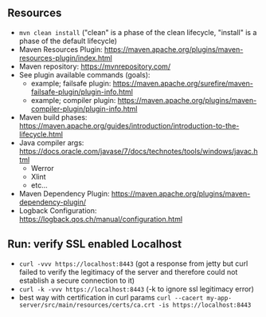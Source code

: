 ##  Resources
- `mvn clean install` ("clean" is a phase of the clean lifecycle, "install" is a phase of the default lifecycle)
- Maven Resources Plugin: https://maven.apache.org/plugins/maven-resources-plugin/index.html
- Maven repository: https://mvnrepository.com/ 
- See plugin available commands (goals):
  - example; failsafe plugin: https://maven.apache.org/surefire/maven-failsafe-plugin/plugin-info.html
  - example; compiler plugin: https://maven.apache.org/plugins/maven-compiler-plugin/plugin-info.html
- Maven build phases: https://maven.apache.org/guides/introduction/introduction-to-the-lifecycle.html
- Java compiler args: https://docs.oracle.com/javase/7/docs/technotes/tools/windows/javac.html
  - Werror
  - Xlint
  - etc...
- Maven Dependency Plugin: https://maven.apache.org/plugins/maven-dependency-plugin/
- Logback Configuration: https://logback.qos.ch/manual/configuration.html

## Run: verify SSL enabled Localhost
- `curl -vvv https://localhost:8443` (got a response from jetty but curl failed to verify the legitimacy of the server and therefore could not
establish a secure connection to it)
- `curl -k -vvv https://localhost:8443` (-k to ignore ssl legitimacy error)
- best way with certification in curl params `curl --cacert my-app-server/src/main/resources/certs/ca.crt -is https://localhost:8443`
